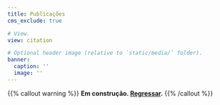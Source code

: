 ```yaml
---
title: Publicações
cms_exclude: true

# View.
view: citation

# Optional header image (relative to `static/media/` folder).
banner:
  caption: ''
  image: ''
---
```


{{% callout warning %}}
**Em construção. [Regressar](http://www.halleypontes.com/pt).**
{{% /callout %}}